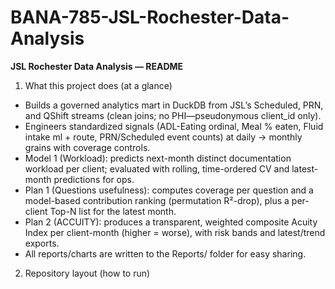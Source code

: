 # BANA-785-JSL-Rochester-Data-Analysis
**JSL Rochester Data Analysis — README**  
1. What this project does (at a glance)  
- Builds a governed analytics mart in DuckDB from JSL’s Scheduled, PRN, and QShift streams (clean joins; no PHI—pseudonymous client_id only).
- Engineers standardized signals (ADL-Eating ordinal, Meal % eaten, Fluid intake ml + route, PRN/Scheduled event counts) at daily → monthly grains with coverage controls.
- Model 1 (Workload): predicts next-month distinct documentation workload per client; evaluated with rolling, time-ordered CV and latest-month predictions for ops.
- Plan 1 (Questions usefulness): computes coverage per question and a model-based contribution ranking (permutation R²-drop), plus a per-client Top-N list for the latest month.
- Plan 2 (ACCUITY): produces a transparent, weighted composite Acuity Index per client-month (higher = worse), with risk bands and latest/trend exports.
- All reports/charts are written to the Reports/ folder for easy sharing.
2. Repository layout (how to run)
